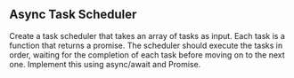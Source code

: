 ## Async Task Scheduler
Create a task scheduler that takes an array of tasks as input. Each task is a function that returns a promise. The scheduler should execute the tasks in order, waiting for the completion of each task before moving on to the next one. Implement this using async/await and Promise.